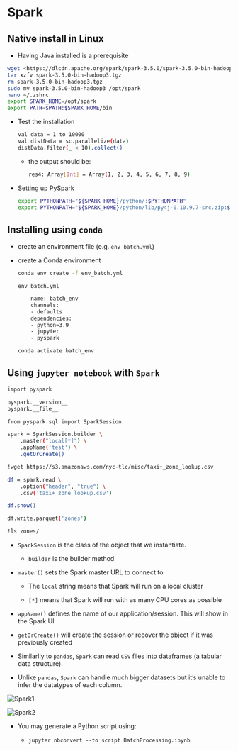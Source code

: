 # Spark

## Native install in Linux

- Having Java installed is a prerequisite

```bash
wget <https://dlcdn.apache.org/spark/spark-3.5.0/spark-3.5.0-bin-hadoop3.tgz>
tar xzfv spark-3.5.0-bin-hadoop3.tgz
rm spark-3.5.0-bin-hadoop3.tgz
sudo mv spark-3.5.0-bin-hadoop3 /opt/spark
nano ~/.zshrc
export SPARK_HOME=/opt/spark
export PATH=$PATH:$SPARK_HOME/bin
```

- Test the installation

  ```bash
  val data = 1 to 10000
  val distData = sc.parallelize(data)
  distData.filter(_ < 10).collect()
  ```

  - the output should be:

    ```bash
    res4: Array[Int] = Array(1, 2, 3, 4, 5, 6, 7, 8, 9)
    ```

- Setting up PySpark

  ```bash
  export PYTHONPATH="${SPARK_HOME}/python/:$PYTHONPATH"
  export PYTHONPATH="${SPARK_HOME}/python/lib/py4j-0.10.9.7-src.zip:$PYTHONPATH"
  ```

## Installing using `conda`

- create an environment file (e.g. `env_batch.yml`)

- create a Conda environment

  ```bash
  conda env create -f env_batch.yml
  ```
  
  `env_batch.yml`

    ```bash
        name: batch_env
        channels:
        - defaults
        dependencies:
        - python=3.9
        - jupyter
        - pyspark
     ```
  
  ```bash
  conda activate batch_env
  ```

## Using `jupyter notebook` with `Spark`

```bash
import pyspark

pyspark.__version__
pyspark.__file__

from pyspark.sql import SparkSession

spark = SparkSession.builder \
    .master("local[*]") \
    .appName('test') \
    .getOrCreate()

!wget https://s3.amazonaws.com/nyc-tlc/misc/taxi+_zone_lookup.csv

df = spark.read \
    .option("header", "true") \
    .csv('taxi+_zone_lookup.csv')

df.show()

df.write.parquet('zones')

!ls zones/
```

- `SparkSession` is the class of the object that we instantiate.

  - `builder` is the builder method

- `master()` sets the Spark master URL to connect to

  - The `local` string means that Spark will run on a local cluster

  - `[*]` means that Spark will run with as many CPU cores as possible

- `appName()` defines the name of our application/session. This will show in the Spark UI

- `getOrCreate()` will create the session or recover the object if it was previously created

- Similarlly to `pandas`, `Spark` can read `CSV` files into dataframes (a tabular data structure). 

- Unlike `pandas`, `Spark` can handle much bigger datasets but it’s unable to infer the datatypes of each column.

![Spark1](https://github.com/yourusername/yourrepository/raw/main/path/to/your/image.png)

![Spark2](https://github.com/yourusername/yourrepository/raw/main/path/to/your/image.png)

- You may generate a Python script using:

  - `jupyter nbconvert --to script BatchProcessing.ipynb`
